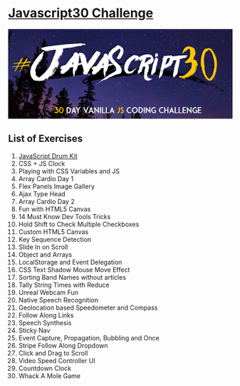 # [Javascript30 Challenge](https://javascript30.com/)

![javascript_30](Images/JS30.PNG)

## List of Exercises

1. [JavaScript Drum Kit](https://github.com/masitamohamad/Javascript30/01-JavaScript_Drum_Kit/index.html)
2. CSS + JS Clock
3. Playing with CSS Variables and JS
4. Array Cardio Day 1
5. Flex Panels Image Gallery
6. Ajax Type Head
7. Array Cardio Day 2
8. Fun with HTML5 Canvas
9. 14 Must Know Dev Tools Tricks
10. Hold Shift to Check Multiple Checkboxes
11. Custom HTML5 Canvas
12. Key Sequence Detection
13. Slide In on Scroll
14. Object and Arrays
15. LocalStorage and Event Delegation
16. CSS Text Shadow Mouse Move Effect
17. Sorting Band Names without articles
18. Tally String Times with Reduce
19. Unreal Webcam Fun
20. Native Speech Recognition
21. Geolocation based Speedometer and Compass
22. Follow Along Links
23. Speech Synthesis
24. Sticky Nav
25. Event Capture, Propagation, Bubbling and Once
26. Stripe Follow Along Dropdown
27. Click and Drag to Scroll
28. Video Speed Controller UI
29. Countdown Clock
30. Whack A Mole Game